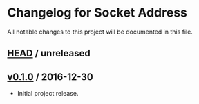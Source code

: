 Changelog for Socket Address
============================

All notable changes to this project will be documented in this file.

[HEAD][] / unreleased
---------------------

[v0.1.0][] / 2016-12-30
-----------------------

* Initial project release.

[HEAD]: https://github.com/elasticdog/socket_address/compare/v0.1.0...master
[v0.1.0]: https://github.com/elasticdog/socket_address/tree/v0.1.0
